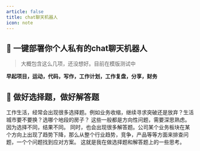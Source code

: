 ```yaml
---
article: false
title: chat聊天机器人
icon: note
---
```

## 🧮 一键部署你个人私有的chat聊天机器人

> 大概包含这么几项，还没想好。目前在模版测试中

**早起项目，运动，代码，写作，工作计划，工作复盘，分享，财务**

## 🌿 做好选择题，做好解答题
工作生活，经常会出现很多选择题。例如业务收缩，继续寻求突破还是放弃？生活城市要不要换？选哪个地段的房子？
这些一般都是方向性问题，需要深思熟虑。因为选择不同，结果不同。
同时，也会出现很多解答题。公司某个业务板块在某个方向上出现了趋势下降，那么从整个行业趋势，竞争，产品等等方面来排查问题，一个个问题找到应对方案。
这就是我在做选择题和解答题上的一些思考。


